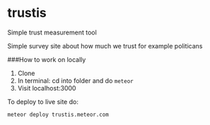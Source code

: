 # trustis
Simple trust measurement tool


Simple survey site about how much we trust for example politicans





###How to work on locally

1. Clone
2. In terminal: cd into folder and do `meteor` 
3. Visit localhost:3000


To deploy to live site do:

`meteor deploy trustis.meteor.com`
